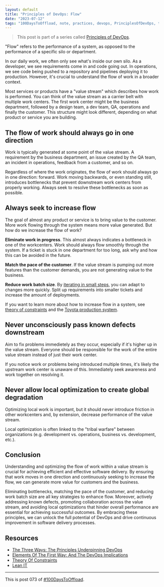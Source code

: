 ```yaml
---
layout: default
title: "Principles of DevOps: Flow"
date: "2023-07-12"
tags: "100DaysToOffload, note, practices, devops, PrinciplesOfDevOps, tech"
---
```


> This post is part of a series called [Principles of DevOps](/posts?tags=PrinciplesOfDevOps).

"Flow" refers to the performance of a system, as opposed to the performance of a specific silo or department.

In our daily work, we often only see what's inside our own silo. As a developer, we see requirements come in and code going out. In operations, we see code being pushed to a repository and pipelines deploying it to production. However, it's crucial to understand the flow of work in a broader context.

Most services or products have a "value stream" which describes how work is performed. You can think of the value stream as a carrier belt with multiple work centers. The first work center might be the business department, followed by a design team, a dev team, QA, operations and finally the customer. This structure might look different, depending on what product or service you are building.

## The flow of work should always go in one direction

Work is typically generated at some point of the value stream. A requirement by the business department, an issue created by the QA team, an incident in operations, feedback from a customer, and so on.

Regardless of where the work originates, the flow of work should always go in one direction: forward. Work moving backwards, or even standing still, introduces bottlenecks that prevent downstream work centers from properly working. Always seek to resolve these bottlenecks as soon as possible.

## Always seek to increase flow

The goal of almost any product or service is to bring value to the customer. More work flowing through the system means more value generated. But how do we increase the flow of work?

**Eliminate work in progress**. This almost always indicates a bottleneck in one of the workcenters. Work should always flow smoothly through the system. If a ticket is stuck in one department for too long, ask why and how this can be avoided in the future.

**Match the pace of the customer**. If the value stream is pumping out more features than the customer demands, you are not generating value to the business.

**Reduce work batch size**. By [iterating in small steps](https://garrit.xyz/posts/2023-05-19-work-batch-sizing), you can adapt to changes more quickly. Split up requirements into smaller tickets and increase the amount of deployments.

If you want to learn more about how to increase flow in a system, see [theory of constraints](https://en.wikipedia.org/wiki/Theory_of_constraints) and the [Toyota production system](https://hbswk.hbs.edu/item/decoding-the-dna-of-the-toyota-production-system).

## Never unconsciously pass known defects downstream

Aim to fix problems immedietely as they occur, especially if it's higher up in the value stream. Everyone should be responsible for the work of the entire value stream instead of just their work center.

If you notice work or problems being introduced multiple times, it's likely the upstream work center is unaware of this. Immediately seek awareness and work together on resolving it.

## Never allow local optimization to create global degradation

Optimizing local work is important, but it should never introduce friction in other workcenters and, by extension, decrease performance of the value stream.

Local optimization is often linked to the "tribal warfare" between organizations (e.g. development vs. operations, business vs. development, etc.).

## Conclusion

Understanding and optimizing the flow of work within a value stream is crucial for achieving efficient and effective software delivery. By ensuring that work moves in one direction and continuously seeking to increase the flow, we can generate more value for customers and the business.

Eliminating bottlenecks, matching the pace of the customer, and reducing work batch size are all key strategies to enhance flow. Moreover, actively addressing known defects, promoting collaboration across the value stream, and avoiding local optimizations that hinder overall performance are essential for achieving successful outcomes. By embracing these principles, we can unlock the full potential of DevOps and drive continuous improvement in software delivery processes.

## Resources

* [The Three Ways: The Principles Underpinning DevOps](https://itrevolution.com/articles/the-three-ways-principles-underpinning-devops/)
* [Elements Of The First Way: And The DevOps Implications](https://itrevolution.com/articles/elements-of-the-first-way-and-the-devops-implications/)
* [Theory Of Constraints](https://en.wikipedia.org/wiki/Theory_of_constraints)
* [Lean IT](https://en.wikipedia.org/wiki/Lean_IT)

---

This is post 073 of [#100DaysToOffload](https://100daystooffload.com/).


